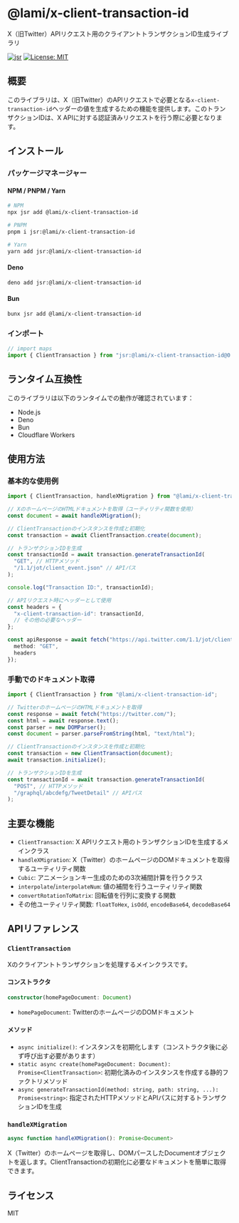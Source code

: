 # @lami/x-client-transaction-id

X（旧Twitter）APIリクエスト用のクライアントトランザクションID生成ライブラリ

[![jsr](https://jsr.io/badges/@lami/x-client-transaction-id)](https://jsr.io/@lami/x-client-transaction-id)
[![License: MIT](https://img.shields.io/badge/License-MIT-yellow.svg)](https://opensource.org/licenses/MIT)

## 概要

このライブラリは、X（旧Twitter）のAPIリクエストで必要となる`x-client-transaction-id`ヘッダーの値を生成するための機能を提供します。このトランザクションIDは、X APIに対する認証済みリクエストを行う際に必要となります。

## インストール

### パッケージマネージャー

#### NPM / PNPM / Yarn
```bash
# NPM
npx jsr add @lami/x-client-transaction-id

# PNPM
pnpm i jsr:@lami/x-client-transaction-id

# Yarn
yarn add jsr:@lami/x-client-transaction-id
```

#### Deno
```bash
deno add jsr:@lami/x-client-transaction-id
```

#### Bun
```bash
bunx jsr add @lami/x-client-transaction-id
```

### インポート

```ts
// import maps
import { ClientTransaction } from "jsr:@lami/x-client-transaction-id@0.1.0";
```

## ランタイム互換性

このライブラリは以下のランタイムでの動作が確認されています：
- Node.js
- Deno
- Bun
- Cloudflare Workers

## 使用方法

### 基本的な使用例

```ts
import { ClientTransaction, handleXMigration } from "@lami/x-client-transaction-id";

// XのホームページのHTMLドキュメントを取得（ユーティリティ関数を使用）
const document = await handleXMigration();

// ClientTransactionのインスタンスを作成と初期化
const transaction = await ClientTransaction.create(document);

// トランザクションIDを生成
const transactionId = await transaction.generateTransactionId(
  "GET", // HTTPメソッド
  "/1.1/jot/client_event.json" // APIパス
);

console.log("Transaction ID:", transactionId);

// APIリクエスト時にヘッダーとして使用
const headers = {
  "x-client-transaction-id": transactionId,
  // その他の必要なヘッダー
};

const apiResponse = await fetch("https://api.twitter.com/1.1/jot/client_event.json", {
  method: "GET",
  headers
});
```

### 手動でのドキュメント取得

```ts
import { ClientTransaction } from "@lami/x-client-transaction-id";

// TwitterのホームページのHTMLドキュメントを取得
const response = await fetch("https://twitter.com/");
const html = await response.text();
const parser = new DOMParser();
const document = parser.parseFromString(html, "text/html");

// ClientTransactionのインスタンスを作成と初期化
const transaction = new ClientTransaction(document);
await transaction.initialize();

// トランザクションIDを生成
const transactionId = await transaction.generateTransactionId(
  "POST", // HTTPメソッド
  "/graphql/abcdefg/TweetDetail" // APIパス
);
```

## 主要な機能

- `ClientTransaction`: X APIリクエスト用のトランザクションIDを生成するメインクラス
- `handleXMigration`: X（Twitter）のホームページのDOMドキュメントを取得するユーティリティ関数
- `Cubic`: アニメーションキー生成のための3次補間計算を行うクラス
- `interpolate`/`interpolateNum`: 値の補間を行うユーティリティ関数
- `convertRotationToMatrix`: 回転値を行列に変換する関数
- その他ユーティリティ関数: `floatToHex`, `isOdd`, `encodeBase64`, `decodeBase64`

## APIリファレンス

### `ClientTransaction`

Xのクライアントトランザクションを処理するメインクラスです。

#### コンストラクタ

```ts
constructor(homePageDocument: Document)
```

- `homePageDocument`: TwitterのホームページのDOMドキュメント

#### メソッド

- `async initialize()`: インスタンスを初期化します（コンストラクタ後に必ず呼び出す必要があります）
- `static async create(homePageDocument: Document): Promise<ClientTransaction>`: 初期化済みのインスタンスを作成する静的ファクトリメソッド
- `async generateTransactionId(method: string, path: string, ...): Promise<string>`: 指定されたHTTPメソッドとAPIパスに対するトランザクションIDを生成

### `handleXMigration`

```ts
async function handleXMigration(): Promise<Document>
```

X（Twitter）のホームページを取得し、DOMパースしたDocumentオブジェクトを返します。ClientTransactionの初期化に必要なドキュメントを簡単に取得できます。

## ライセンス

MIT